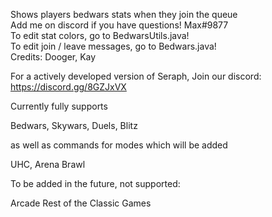 Shows players bedwars stats when they join the queue                            
Add me on discord if you have questions! Max#9877                        
To edit stat colors, go to BedwarsUtils.java!                                
To edit join / leave messages, go to Bedwars.java!                                
Credits: Dooger, Kay

For a actively developed version of Seraph, Join our discord: https://discord.gg/8GZJxVX

Currently fully supports

Bedwars,
Skywars,
Duels,
Blitz

as well as commands for modes which will be added

UHC,
Arena Brawl

To be added in the future, not supported:

Arcade
Rest of the Classic Games
